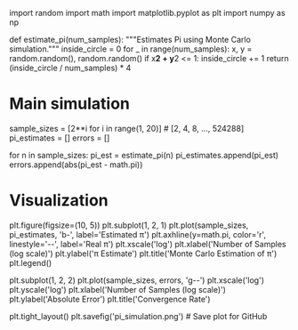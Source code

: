 
import random
import math
import matplotlib.pyplot as plt
import numpy as np

def estimate_pi(num_samples):
    """Estimates Pi using Monte Carlo simulation."""
    inside_circle = 0
    for _ in range(num_samples):
        x, y = random.random(), random.random()
        if x**2 + y**2 <= 1:
            inside_circle += 1
    return (inside_circle / num_samples) * 4

# Main simulation
sample_sizes = [2**i for i in range(1, 20)]  # [2, 4, 8, ..., 524288]
pi_estimates = []
errors = []

for n in sample_sizes:
    pi_est = estimate_pi(n)
    pi_estimates.append(pi_est)
    errors.append(abs(pi_est - math.pi))

# Visualization
plt.figure(figsize=(10, 5))
plt.subplot(1, 2, 1)
plt.plot(sample_sizes, pi_estimates, 'b-', label='Estimated π')
plt.axhline(y=math.pi, color='r', linestyle='--', label='Real π')
plt.xscale('log')
plt.xlabel('Number of Samples (log scale)')
plt.ylabel('π Estimate')
plt.title('Monte Carlo Estimation of π')
plt.legend()

plt.subplot(1, 2, 2)
plt.plot(sample_sizes, errors, 'g--')
plt.xscale('log')
plt.yscale('log')
plt.xlabel('Number of Samples (log scale)')
plt.ylabel('Absolute Error')
plt.title('Convergence Rate')

plt.tight_layout()
plt.savefig('pi_simulation.png')  # Save plot for GitHub
